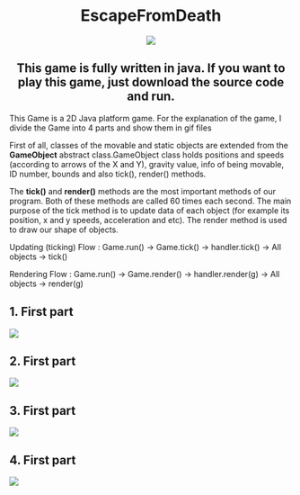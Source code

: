 <h1 align="center"> EscapeFromDeath </h1>

<p align="center">
  <img src="forReadME/1.gif">
</p>

<h2 align="center"> This game is fully written in java. If you want to play this game, just download the source code and run. </h2>

This Game is a 2D Java platform game. For the explanation of the game, I divide the Game into 4 parts and show them in gif files

First of all, classes of the movable and static objects are extended from the **GameObject** abstract class.GameObject class holds positions and speeds (according to arrows of the X and Y), gravity value, info of being movable, ID number,  bounds and also tick(), render() methods. 

The **tick()** and **render()** methods are the most important methods of our program. Both of these methods are called 60 times each second. The main purpose of the tick method is to update data of each object (for example its position, x and y speeds, acceleration and etc). The render method is used to draw our shape of objects.

Updating (ticking) Flow :
Game.run() ->  Game.tick() -> handler.tick() -> All objects -> tick()

Rendering Flow :
Game.run() ->  Game.render() -> handler.render(g) -> All objects -> render(g)

## 1. First part
![](forReadME/1.gif)

## 2. First part
![](forReadME/2.gif)

## 3. First part
![](forReadME/3.gif)

## 4. First part
![](forReadME/4.gif)
 
